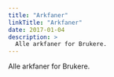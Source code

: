 ```yaml
---
title: "Arkfaner"
linkTitle: "Arkfaner"
date: 2017-01-04
description: >
  Alle arkfaner for Brukere.
---
```

Alle arkfaner for Brukere.